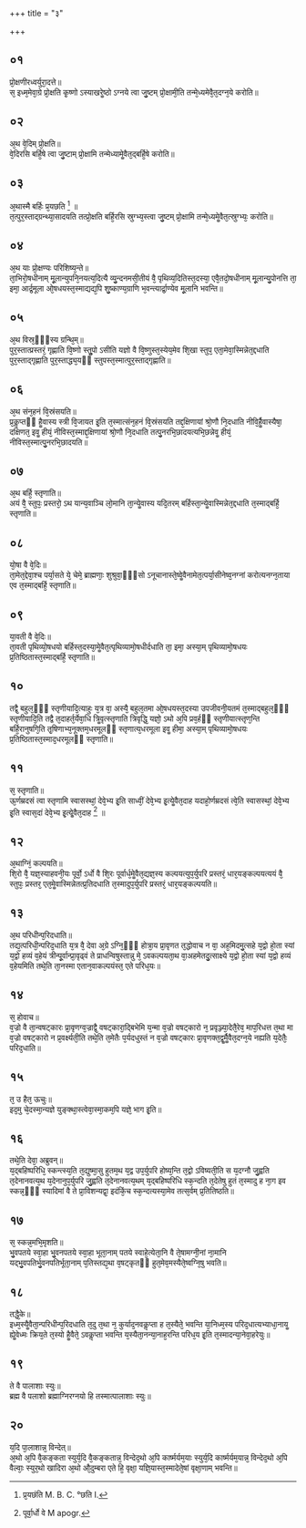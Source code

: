 +++
title = "३"

+++
## ०१
प्रो᳘क्षणीरध्वर्युरा᳘दत्ते॥  
स᳘ इध्म᳘मेवा᳘ग्रे प्रो᳘क्षति कृ᳘ष्णो ऽस्याखरेॗष्ठो ऽग्नये त्वा जु᳘ष्टम् प्रो᳘क्षामी᳘ति तन्मे᳘ध्यमेवै᳘त᳘दग्न᳘ये करोति॥  
## ०२
अ᳘थ वे᳘दिम् प्रो᳘क्षति॥  
वे᳘दिरसि बर्हि᳘षे त्वा जु᳘ष्टाम् प्रो᳘क्षामि तन्मेध्यामेॗवैत᳘द्बर्हि᳘षे करोति॥  
## ०३
अ᳘थास्मै बर्हिः प्र᳘यछति [^1] ॥  
त᳘त्पुर᳘स्ताद्ग्रन्थ्या᳘सादयति तत्प्रो᳘क्षति बर्हि᳘रसि स्रुग्भ्य᳘स्त्वा जु᳘ष्टम् प्रो᳘क्षामि तन्मे᳘ध्यमेॗवैत᳘त्स्रुग्भ्यः᳘ करोति॥  

[^1]: प्र᳘यछंति M. B. C. °छति I. 

## ०४
अ᳘थ याः प्रो᳘क्षण्यः परिशिष्य᳘न्ते॥  
ता᳘भिरो᳘षधीनाम् मू᳘लान्युपनि᳘नयत्य᳘दित्यै व्यु᳘न्दनमसी᳘तीयं वै᳘ पृथिव्य᳘दितिस्त᳘दस्या᳘ एवै᳘तदो᳘षधीनाम् मू᳘लान्यु᳘पोनत्ति ता᳘ इमा᳘ आर्द्र᳘मूला ओ᳘षधयस्त᳘स्माद्यद्य᳘पि शु᳘ष्काण्य᳘ग्राणि भ᳘वन्त्यार्द्रा᳘ण्येव मू᳘लानि भवन्ति॥  
## ०५
अ᳘थ विस्र᳘ᳫं᳘स्य ग्रन्थि᳘म्॥  
पुर᳘स्तात्प्रस्तरं᳘ गृह्णाति वि᳘ष्णो स्तुॗपो ऽसीति यज्ञो वै वि᳘ष्णुस्त᳘स्येय᳘मेव शि᳘खा स्तुप᳘ एता᳘मेवा᳘स्मिन्नेत᳘द्दधाति पुर᳘स्ताद्गृह्णाति पुर᳘स्ताद्ध्य᳘यᳫं स्तुपस्त᳘स्मात्पुर᳘स्ताद्गृह्णाति॥  
## ०६
अ᳘थ संन᳘हनं वि᳘स्रंसयति॥  
प्र᳘कॢप्तᳫं हैॗवास्य स्त्री वि᳘जायत इ᳘ति त᳘स्मात्संन᳘हनं वि᳘स्रंसयति तद्द᳘क्षिणायां श्रो᳘णौ नि᳘दधाति नीवि᳘र्हैॗवास्यैषा᳘ दक्षिणत᳘ इवॗ हीयं᳘ नीविस्त᳘स्माद्द᳘क्षिणायां श्रो᳘णौ नि᳘दधाति तत्पु᳘नरभि᳘छादयत्यभि᳘छन्नेवॗ हीयं᳘ नीविस्त᳘स्मात्पु᳘नरभि᳘छादयति॥  
## ०७
अ᳘थ बर्हि᳘ स्तृणाति॥  
अयं वै᳘ स्तुपः᳘ प्रस्तरो᳘ ऽथ यान्य᳘वाञ्चि लो᳘मानि ता᳘न्येॗवास्य यदि᳘तरम् बर्हिस्ता᳘न्येॗवास्मिन्नेत᳘द्दधाति त᳘स्माद्बर्हि᳘ स्तृणाति॥  
## ०८
यो᳘षा वै वे᳘दिः॥  
ता᳘मेत᳘द्देवा᳘श्च पर्या᳘सते ये᳘ चेमे᳘ ब्राह्मणाः᳘ शुश्रुवा᳘ᳫं᳘सो ऽनूचानास्ते᳘ष्वेॗवैनामेत᳘त्पर्या᳘सीनेष्व᳘नग्नां करोत्यनग्न᳘ताया एव त᳘स्माद्बर्हि᳘ स्तृणाति॥  
## ०९
या᳘वती वै वे᳘दिः॥  
ता᳘वती पृथिव्यो᳘षधयो बर्हिस्त᳘दस्या᳘मेॗवैत᳘त्पृथिव्यामो᳘षधीर्दधाति ता᳘ इमा᳘ अस्या᳘म् पृथिव्यामो᳘षधयः प्र᳘तिष्ठितास्त᳘स्माद्बर्हि᳘ स्तृणाति॥  
## १०
तद्वै᳘ बहुल᳘ᳫं᳘ स्तृणीयादि᳘त्याहुः य᳘त्र वा᳘ अस्यै᳘ बहुल᳘तमा ओ᳘षधयस्त᳘दस्या उपजीवनी᳘यतमं त᳘स्माद्बहुल᳘ᳫं᳘ स्तृणीयादि᳘ति तद्वै त᳘दाहर्त᳘र्येवा᳘धि त्रिॗवृत्स्तृणाति त्रिवृद्धि᳘ यज्ञो᳘ ऽथो अ᳘पि प्रव᳘र्हᳫं स्तृणीयात्स्तृण᳘न्ति बर्हि᳘रानुषगि᳘ति तृ᳘षिणाभ्य᳘नूक्तम᳘धरमूलᳫं स्तृणात्य᳘धरमूला इवॗ हीमा᳘ अस्या᳘म् पृथिव्यामो᳘षधयः प्र᳘तिष्ठितास्त᳘स्माद᳘धरमूलᳫं स्तृणाति॥  
## ११
स᳘ स्तृणाति॥  
ऊ᳘र्णम्रदसं त्वा स्तृणामि स्वासस्थां᳘ देवे᳘भ्य इ᳘ति साध्वीं᳘ देवे᳘भ्य इ᳘त्येॗवैत᳘दाह यदाहो᳘र्णम्रदसं त्वे᳘ति स्वासस्थां᳘ देवे᳘भ्य इ᳘ति स्वास᳘दां देवे᳘भ्य इ᳘त्येॗवैत᳘दाह [^2] ॥  

[^2]: पूर्वा᳘र्धो वे M apogr. 

## १२
अ᳘थाग्निं᳘ कल्पयति॥  
शि᳘रो वै᳘ यज्ञ᳘स्याहवनी᳘यः पूर्वो᳘ ऽर्धो वै शि᳘रः पूर्वार्ध᳘मेॗवैत᳘द्यज्ञ᳘स्य कल्पयत्युप᳘र्युपरि प्रस्तरं᳘ धार᳘यङ्कल्पयत्ययं वै᳘ स्तुपः᳘ प्रस्तर᳘ एत᳘मेॗवास्मिन्नेतत्प्र᳘तिदधाति त᳘स्मादुप᳘र्युपरि प्रस्तरं᳘ धार᳘यङ्कल्पयति॥  
## १३
अ᳘थ परिधीन्प᳘रिदधाति॥  
तद्य᳘त्परिधी᳘न्परिद᳘धाति य᳘त्र वै᳘ देवा अ᳘ग्रे ऽग्नि᳘ᳫं᳘ होत्रा᳘य प्रा᳘वृणत त᳘द्धोवाच न वा᳘ अह᳘मिदमु᳘त्सहे य᳘द्वो हो᳘ता स्यां य᳘द्वो हव्यं व᳘हेयं त्रीन्पू᳘र्वान्प्रा᳘वृढ्वं ते प्राधन्विषुस्तान्नु मे᳘ ऽवकल्पयता᳘थ वा᳘अहमेतदु᳘त्साक्ष्ये य᳘द्वो हो᳘ता स्यां य᳘द्वो हव्यं व᳘हेयमिति तथे᳘ति ता᳘नस्मा एतान᳘वाकल्पयंस्त᳘ एते परिध᳘यः॥  
## १४
स᳘ होवाच॥  
व᳘ज्रो वै ता᳘न्वषट्कारः प्रा᳘वृणग्व᳘ज्राद्वै᳘ वषट्कारा᳘द्बिभेमि य᳘न्मा व᳘ज्रो वषट्कारो न᳘ प्रवृञ्ज्या᳘देतै᳘रेव᳘ माप᳘रिधत्त त᳘था मा व᳘ज्रो वषट्कारो न प्र᳘वर्क्ष्यती᳘ति तथे᳘ति त᳘मेतैः प᳘र्यदधुस्तं न व᳘ज्रो वषट्कारः प्रा᳘वृणक्त᳘द्वॗर्मैॗवैत᳘दग्न᳘ये नह्यति य᳘देतैः᳘ परिद᳘धाति॥  
## १५
त᳘ उ हैत᳘ ऊचुः॥  
इद᳘मु चे᳘दस्मा᳘न्यज्ञे युङ्क्था᳘स्त्वेवा᳘स्मा᳘कम᳘पि यज्ञे᳘ भाग इ᳘ति॥  
## १६
तथे᳘ति देवा᳘ अब्रुवन्॥  
य᳘द्बहिष्परिधि᳘ स्कन्त्स्य᳘ति त᳘द्युष्मा᳘सु हुतम᳘थ य᳘द्व उप᳘र्युपरि होष्य᳘न्ति त᳘द्वो ऽविष्यती᳘ति स य᳘दग्नौ जु᳘ह्वति त᳘देनानवत्य᳘थ य᳘देनानुप᳘र्युपरि जु᳘ह्वति त᳘देनानवत्य᳘थम् य᳘द्बहिष्परिधि स्क᳘न्दति त᳘देतेषु हुतं त᳘स्मादु ह ना᳘ग इव स्कन्न᳘ᳫं᳘ स्यादिमां वै ते प्रा᳘विशन्यद्वा᳘ इदंकिं᳘च स्क᳘न्दत्यस्या᳘मेव तत्स᳘र्वम् प्र᳘तितिष्ठति॥  
## १७
स᳘ स्कन्न᳘मभि᳘मृशति॥  
भु᳘वपतये स्वा᳘हा भु᳘वनपतये स्वा᳘हा भूता᳘नाम् पतये स्वाहे᳘त्येता᳘नि वै ते᳘षामग्नी᳘नां ना᳘मानि यद्भु᳘वपतिर्भु᳘वनपतिर्भूता᳘नाम् प᳘तिस्तद्य᳘था व᳘षट्कृतᳫं हुत᳘मेव᳘मस्यैते᳘ष्वग्नि᳘षु भवति॥  
## १८
तद्धै᳘के॥  
इध्म᳘स्यैॗवैता᳘न्परिधीन्प᳘रिदधाति त᳘दु त᳘था न᳘ कुर्याद᳘नवकॢप्ता ह त᳘स्यैते᳘ भवन्ति या᳘निध्म᳘स्य परिद᳘धात्यभ्याधा᳘नायॗ ह्येॗवेध्मः क्रिय᳘ते त᳘स्यो हैॗवैते᳘ ऽवकॢप्ता भवन्ति य᳘स्यैता᳘नन्या᳘नाह᳘रन्ति परिध᳘य इ᳘ति त᳘स्मादन्या᳘नेवा᳘हरेयुः॥  
## १९
ते वै पालाशाः स्युः॥  
ब्रह्म वै पलाशो ब्रह्माग्निरग्नयो हि तस्मात्पालाशाः स्युः॥  
## २०
य᳘दि पा᳘लाशान्न᳘ विन्देत्॥  
अ᳘थो अ᳘पि वै᳘कङ्कता स्युर्य᳘दि वै᳘कङ्कतान्न᳘ विन्देद᳘थो अ᳘पि कार्ष्मर्यम᳘याः स्युर्य᳘दि कार्ष्मर्यम᳘यान्न᳘ विन्देद᳘थो अ᳘पि वैल्वाः᳘ स्युर᳘थो खादिरा अ᳘थो औ᳘दुम्बरा एते हि᳘ वृक्षा᳘ यज्ञि᳘यास्त᳘स्मादेते᳘षां वृक्षा᳘णाम् भवन्ति॥  